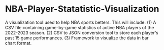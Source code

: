 # NBA-Player-Statatistic-Visualization
A visualization tool used to help NBA sports betters.
This will include:
(1) A CSV file containing game-by-game statistics of active NBA players of the 2022-2023 season.
(2) CSV to JSON conversion tool to store each player's past 15 game performances.
(3) Framework to visualize the data in bar chart format. 
